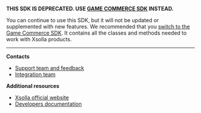 **THIS SDK IS DEPRECATED. USE [GAME COMMERCE SDK](https://github.com/xsolla/store-ue4-sdk) INSTEAD.**

You can continue to use this SDK, but it will not be updated or supplemented with new features. We recommended that you [switch to the Game Commerce SDK](https://developers.xsolla.com/sdk/unreal-engine-deprecated/how-to-switch-to-commerce/). It contains all the classes and methods needed to work with Xsolla products.


---

**Contacts**



* [Support team and feedback](https://xsolla.com/partner-support)
* [Integration team](mailto:integration@xsolla.com)

**Additional resources**



* [Xsolla official website](https://xsolla.com/)
* [Developers documentation](https://developers.xsolla.com/sdk/unreal-engine/)